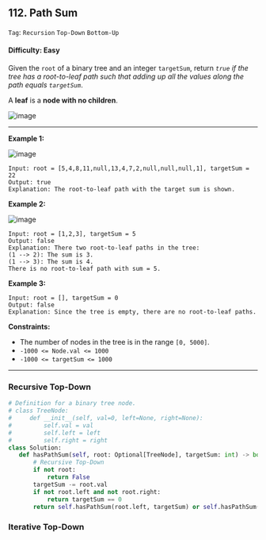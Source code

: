 ## 112. Path Sum

```Tag```: ```Recursion``` ```Top-Down``` ```Bottom-Up```

#### Difficulty: Easy

Given the ```root``` of a binary tree and an integer ```targetSum```, return _```true``` if the tree has a root-to-leaf path such that adding up all the values along the path equals ```targetSum```_.

A __leaf__ is a __node with no children__.

![image](https://user-images.githubusercontent.com/35042430/214960497-100861d1-ba85-4fda-884e-a103777b69ba.png)

---

__Example 1:__

![image](https://assets.leetcode.com/uploads/2021/01/18/pathsum1.jpg)
```
Input: root = [5,4,8,11,null,13,4,7,2,null,null,null,1], targetSum = 22
Output: true
Explanation: The root-to-leaf path with the target sum is shown.
```

__Example 2:__

![image](https://assets.leetcode.com/uploads/2021/01/18/pathsum2.jpg)
```
Input: root = [1,2,3], targetSum = 5
Output: false
Explanation: There two root-to-leaf paths in the tree:
(1 --> 2): The sum is 3.
(1 --> 3): The sum is 4.
There is no root-to-leaf path with sum = 5.
```

__Example 3:__
```
Input: root = [], targetSum = 0
Output: false
Explanation: Since the tree is empty, there are no root-to-leaf paths.
```

__Constraints:__

- The number of nodes in the tree is in the range ```[0, 5000]```.
- ```-1000 <= Node.val <= 1000```
- ```-1000 <= targetSum <= 1000```

 ---
 
 ### Recursive Top-Down
 
 ```Python
 # Definition for a binary tree node.
# class TreeNode:
#     def __init__(self, val=0, left=None, right=None):
#         self.val = val
#         self.left = left
#         self.right = right
class Solution:
    def hasPathSum(self, root: Optional[TreeNode], targetSum: int) -> bool:
        # Recursive Top-Down 
        if not root:
            return False
        targetSum -= root.val
        if not root.left and not root.right:
            return targetSum == 0
        return self.hasPathSum(root.left, targetSum) or self.hasPathSum(root.right, targetSum)
 ```
 
 ### Iterative Top-Down
